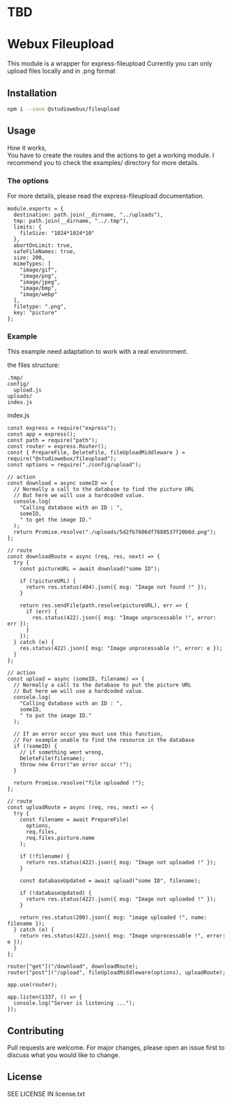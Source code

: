 # TBD

# Webux Fileupload

This module is a wrapper for express-fileupload
Currently you can only upload files locally and in .png format

## Installation

```bash
npm i --save @studiowebux/fileupload
```

## Usage

How it works,  
You have to create the routes and the actions to get a working module.
I recommend you to check the examples/ directory for more details.

### The options
For more details, please read the express-fileupload documentation.

```
module.exports = {
  destination: path.join(__dirname, "../uploads"),
  tmp: path.join(__dirname, "../.tmp"),
  limits: {
    fileSize: "1024*1024*10"
  },
  abortOnLimit: true,
  safeFileNames: true,
  size: 200,
  mimeTypes: [
    "image/gif",
    "image/png",
    "image/jpeg",
    "image/bmp",
    "image/webp"
  ],
  filetype: ".png",
  key: "picture"
};
```

### Example

This example need adaptation to work with a real environment.

the files structure:
```
.tmp/
config/
  upload.js
uploads/
index.js
```

index.js
```
const express = require("express");
const app = express();
const path = require("path");
const router = express.Router();
const { PrepareFile, DeleteFile, fileUploadMiddleware } = require("@studiowebux/fileupload");
const options = require("./config/upload");

// action
const download = async someID => {
  // Normally a call to the database to find the picture URL
  // But here we will use a hardcoded value.
  console.log(
    "Calling database with an ID : ",
    someID,
    " to get the image ID."
  );
  return Promise.resolve("./uploads/5d2fb7606df7688537f20b6d.png");
};

// route
const downloadRoute = async (req, res, next) => {
  try {
    const pictureURL = await download("some ID");

    if (!pictureURL) {
      return res.status(404).json({ msg: "Image not found !" });
    }

    return res.sendFile(path.resolve(pictureURL), err => {
      if (err) {
        res.status(422).json({ msg: "Image unprocessable !", error: err });
      }
    });
  } catch (e) {
    res.status(422).json({ msg: "Image unprocessable !", error: e });
  }
};

// action
const upload = async (someID, filename) => {
  // Normally a call to the database to put the picture URL
  // But here we will use a hardcoded value.
  console.log(
    "Calling database with an ID : ",
    someID,
    " to put the image ID."
  );

  // If an error occur you must use this function, 
  // For example unable to find the resource in the database
  if (!someID) {
    // if something went wrong,
    DeleteFile(filename);
    throw new Error("an error occur !");
  }

  return Promise.resolve("file uploaded !");
};

// route
const uploadRoute = async (req, res, next) => {
  try {
    const filename = await PrepareFile(
      options,
      req.files,
      req.files.picture.name
    );

    if (!filename) {
      return res.status(422).json({ msg: "Image not uploaded !" });
    }

    const databaseUpdated = await upload("some ID", filename);

    if (!databaseUpdated) {
      return res.status(422).json({ msg: "Image not uploaded !" });
    }

    return res.status(200).json({ msg: "image uploaded !", name: filename });
  } catch (e) {
    return res.status(422).json({ msg: "Image unprocessable !", error: e });
  }
};

router["get"]("/download", downloadRoute);
router["post"]("/upload", fileUploadMiddleware(options), uploadRoute);

app.use(router);

app.listen(1337, () => {
  console.log("Server is listening ...");
});

```

## Contributing

Pull requests are welcome. For major changes, please open an issue first to discuss what you would like to change.

## License

SEE LICENSE IN license.txt
